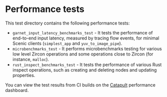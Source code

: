 # Performance tests

This test directory contains the following performance tests:

*   `garnet_input_latency_benchmarks_test` - It tests the performance of
    end-to-end input latency, measured by tracing flow events, for minimal
    Scenic clients (`simplest_app` and `yuv_to_image_pipe`).
*   `microbenchmarks_test` - It performs microbenchmarks testing for various low
    level Zircon operations and some operations close to Zircon (for instance,
    `malloc`).
*   `rust_inspect_benchmarks_test` - It tests the performance of various Rust
    inspect operations, such as creating and deleting nodes and updating
    properties.

You can view the test results from CI builds on the [Catapult][catapult]
performance dashboard.

<!-- Reference links -->

[catapult]: /docs/development/benchmarking/catapult_user_guide.md
